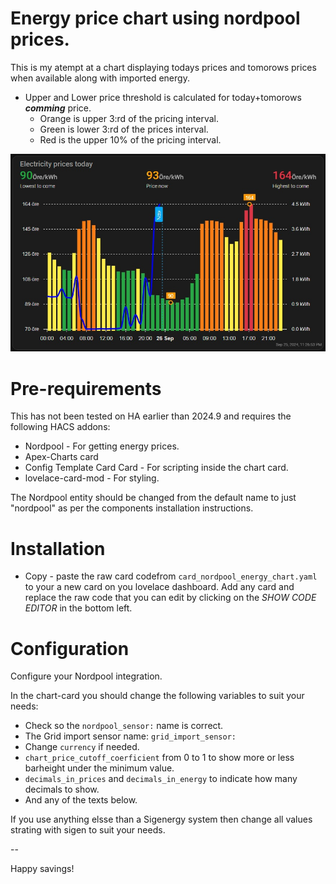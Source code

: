 # Energy price chart using nordpool prices.

This is my atempt at a chart displaying todays prices and tomorows prices when available along with imported energy.
- Upper and Lower price threshold is calculated for today+tomorows ***comming*** price.
  - Orange is upper 3:rd of the pricing interval.
  - Green is lower 3:rd of the prices interval.
  - Red is the upper 10% of the pricing interval.

![alt text](HA_energy_chart.jpg)

# Pre-requirements

This has not been tested on HA earlier than 2024.9 and requires the following HACS addons:

- Nordpool - For getting energy prices.
- Apex-Charts card
- Config Template Card Card - For scripting inside the chart card.
- lovelace-card-mod - For styling.

The Nordpool entity should be changed from the default name to just "nordpool" as per the components installation instructions.

# Installation
- Copy - paste the raw card codefrom `card_nordpool_energy_chart.yaml` to your a new card on you lovelace dashboard. Add any card and replace the raw code that you can edit by clicking on the *SHOW CODE EDITOR* in the bottom left.


# Configuration 

Configure your Nordpool integration.

In the chart-card you should change the following variables to suit your needs:

  - Check so the `nordpool_sensor:` name is correct.
  - The Grid import sensor name: `grid_import_sensor:`
  - Change `currency` if needed.
  - `chart_price_cutoff_coerficient` from 0 to 1 to show more or less barheight under the minimum value.
  - `decimals_in_prices` and `decimals_in_energy` to indicate how many decimals to show.
  - And any of the texts below.

If you use anything elsse than a Sigenergy system then change all values strating with sigen to suit your needs.

--

Happy savings!